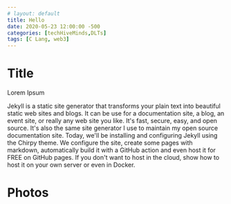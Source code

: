 ```yaml
---
# layout: default
title: Hello
date: 2020-05-23 12:00:00 -500
categories: [techHiveMinds,DLTs]
tags: [C Lang, web3]
---
```


# Title

Lorem Ipsum

Jekyll is a static site generator that transforms your plain text into beautiful static web sites and blogs.  It can be use for a documentation site, a blog, an event site, or really any web site you like.   It's fast, secure, easy, and open source.  It's also the same site generator I use to maintain my open source documentation site.  Today, we'll be installing and configuring Jekyll using the Chirpy theme.  We configure the site, create some pages with markdown, automatically build it with a GitHub action and even host it for FREE on GitHub pages.  If you don't want to host in the cloud, show how to host it on your own server or even in Docker.


# Photos

